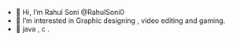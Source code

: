 - 👋 Hi, I’m Rahul Soni @RahulSoni0
- 👀 I’m interested in Graphic designing , video editing and gaming.
- 🌱 java , c .


<!---
RahulSoni0/RahulSoni0 is a ✨ special ✨ repository because its `README.md` (this file) appears on your GitHub profile.
You can click the Preview link to take a look at your changes.
--->
